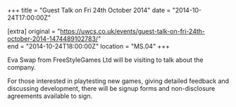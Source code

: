 +++
title = "Guest Talk on Fri 24th October 2014"
date = "2014-10-24T17:00:00Z"

[extra]
original = "https://uwcs.co.uk/events/guest-talk-on-fri-24th-october-2014-1474489102783/"    
end = "2014-10-24T18:00:00Z"
location = "MS.04"
+++

Eva Swap from FreeStyleGames Ltd will be visiting to talk about the company.

For those interested in playtesting new games, giving detailed feedback and discussing development, there will be signup forms and non-disclosure agreements available to sign.

